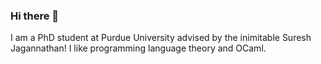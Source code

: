 ### Hi there 👋

I am a PhD student at Purdue University advised by the inimitable Suresh Jagannathan! I like programming language theory and OCaml.
